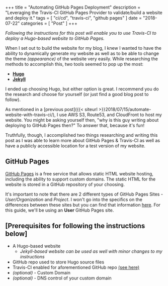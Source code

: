 +++
title = "Automating GitHub Pages Deployment"
description = "Leveraging the Travis-CI GitHub Pages Provider to validate/build a website and deploy it."
tags = [
    "ci/cd",
    "travis-ci",
    "github pages"
]
date = "2018-07-22"
categories = [
    "Post"
]
+++

*Following the instructions for this post will enable you to use Travis-CI to deploy a Hugo-based website to GitHub Pages.*

When I set out to build the website for my blog, I knew I wanted to have the ability to dynamically generate my website as well as to be able to change the theme *(appearance)* of the website very easily. While researching the methods to accomplish this, two tools seemed to pop up the most:

* **[Hugo](https://gohugo.io/)**
* **[Jekyll](https://jekyllrb.com/)**

I ended up choosing Hugo, but either option is great. I recommend you do the research and choose for yourself (or just find a good blog post to follow).

As mentioned in a [previous post]({{< siteurl >}}2018/07/15/automate-website-with-travis-ci/), I use AWS S3, Route53, and CloudFront to host my website. You might be asking yourself then, "why is this guy writing about deploying to GitHub Pages then?" To answer that, because it's fun!

Truthfully, though, I accomplished two things researching and writing this post as I was able to learn more about GitHub Pages & Travis-CI as well as have a publicly accessible location for a test version of my website.

## GitHub Pages

[GitHub Pages](https://pages.github.com/) is a free service that allows static HTML website hosting, including the ability to support custom domains. The static HTML for the website is stored in a GitHub repository of your choosing.

It's important to note that there are 2 different types of GitHub Pages Sites - *User/Organization* and *Project*. I won't go into the specifics on the differences between these sites but you can find that information [here](https://help.github.com/articles/user-organization-and-project-pages/). For this guide, we'll be using an **User** GitHub Pages site.

## [Prerequisites for following the instructions below]

* A Hugo-based website
  * *Jekyll-based website can be used as well with minor changes to my instructions*
* GitHub repo used to store Hugo source files
* Travis-CI enabled for aforementioned GitHub repo [(see here)](https://docs.travis-ci.com/user/getting-started/#To-get-started-with-Travis-CI)
* *(optional)* - Custom Domain
* *(optional)* - DNS control of your custom domain